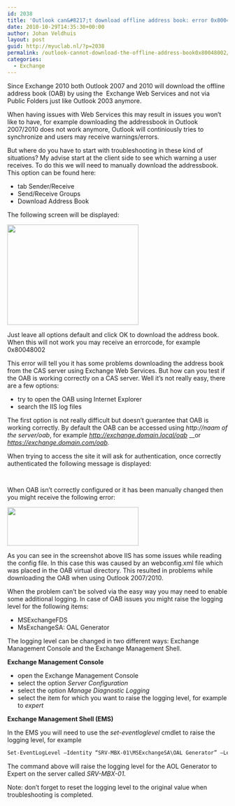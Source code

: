 ```yaml
---
id: 2038
title: 'Outlook can&#8217;t download offline address book: error 0x80048002'
date: 2010-10-29T14:35:30+00:00
author: Johan Veldhuis
layout: post
guid: http://myuclab.nl/?p=2038
permalink: /outlook-cannot-download-the-offline-address-book0x80048002/
categories:
  - Exchange
---
```

Since Exchange 2010 both Outlook 2007 and 2010 will download the offline address book (OAB) by using the  Exchange Web Services and not via Public Folders just like Outlook 2003 anymore.

When having issues with Web Services this may result in issues you won&#8217;t like to have, for example downloading the addressbook in Outlook 2007/2010 does not work anymore, Outlook will continiously tries to synchronize and users may receive warnings/errors.

But where do you have to start with troubleshooting in these kind of situations? My advise start at the client side to see which warning a user receives. To do this we will need to manually download the addressbook. This option can be found here:

  * tab Sender/Receive
  * Send/Receive Groups
  * Download Address Book

The following screen will be displayed:

[<img title="Download Address Book" src="https://i0.wp.com/myuclab.nl/wp-content/uploads/2010/10/oab-300x229.jpg?resize=300%2C229" alt="" width="300" height="229" data-recalc-dims="1" />](https://i2.wp.com/myuclab.nl/wp-content/uploads/2010/10/oab.jpg)

Just leave all options default and click OK to download the address book. When this will not work you may receive an errorcode, for example 0x80048002

This error will tell you it has some problems downloading the address book from the CAS server using Exchange Web Services. But how can you test if the OAB is working correctly on a CAS server. Well it&#8217;s not really easy, there are a few options:

  * try to open the OAB using Internet Explorer
  * search the IIS log files

The first option is not really difficult but doesn&#8217;t guerantee that OAB is working correctly. By default the OAB can be accessed using _http://naam of the server/oab_, for example _http://exchange.domain.local/oab_ __or _https://exchange.domain.com/oab._

When trying to access the site it will ask for authentication, once correctly authenticated the following message is displayed:

[<img title="Access OAB via Internet Explorer" src="https://i2.wp.com/myuclab.nl/wp-content/uploads/2010/10/Capture2-300x15.jpg?resize=300%2C15" alt="" width="300" height="15" data-recalc-dims="1" />](https://i0.wp.com/myuclab.nl/wp-content/uploads/2010/10/Capture2.jpg)

When OAB isn&#8217;t correctly configured or it has been manually changed then you might receive the following error:

[<img title="Exchange OAB error 500.19" src="https://i1.wp.com/myuclab.nl/wp-content/uploads/2010/10/Capture3-300x88.jpg?resize=300%2C88" alt="" width="300" height="88" data-recalc-dims="1" />](https://i2.wp.com/myuclab.nl/wp-content/uploads/2010/10/Capture3.jpg)

As you can see in the screenshot above IIS has some issues while reading the config file. In this case this was caused by an webconfig.xml file which was placed in the OAB virtual directory. This resulted in problems while downloading the OAB when using Outlook 2007/2010.

When the problem can&#8217;t be solved via the easy way you may need to enable some additional logging. In case of OAB issues you might raise the logging level for the following items:

  * MSExchangeFDS
  * MsExchangeSA: OAL Generator

The logging level can be changed in two different ways: Exchange Management Console and the Exchange Management Shell.

**Exchange Management Console**

  * open the Exchange Management Console
  * select the option _Server Configuration_
  * select the option _Manage Diagnostic Logging_
  * select the item for which you want to raise the logging level, for example to _expert_

**Exchange Management Shell (EMS)**

In the EMS you will need to use the _set-eventloglevel_ cmdlet to raise the logging level, for example

```PowerShell
Set-EventLogLevel –Identity “SRV-MBX-01\MSExchangeSA\OAL Generator” –Level Expert
```

The command above will raise the logging level for the AOL Generator to Expert on the server called _SRV-MBX-01._

Note: don&#8217;t forget to reset the logging level to the original value when troubleshooting is completed.